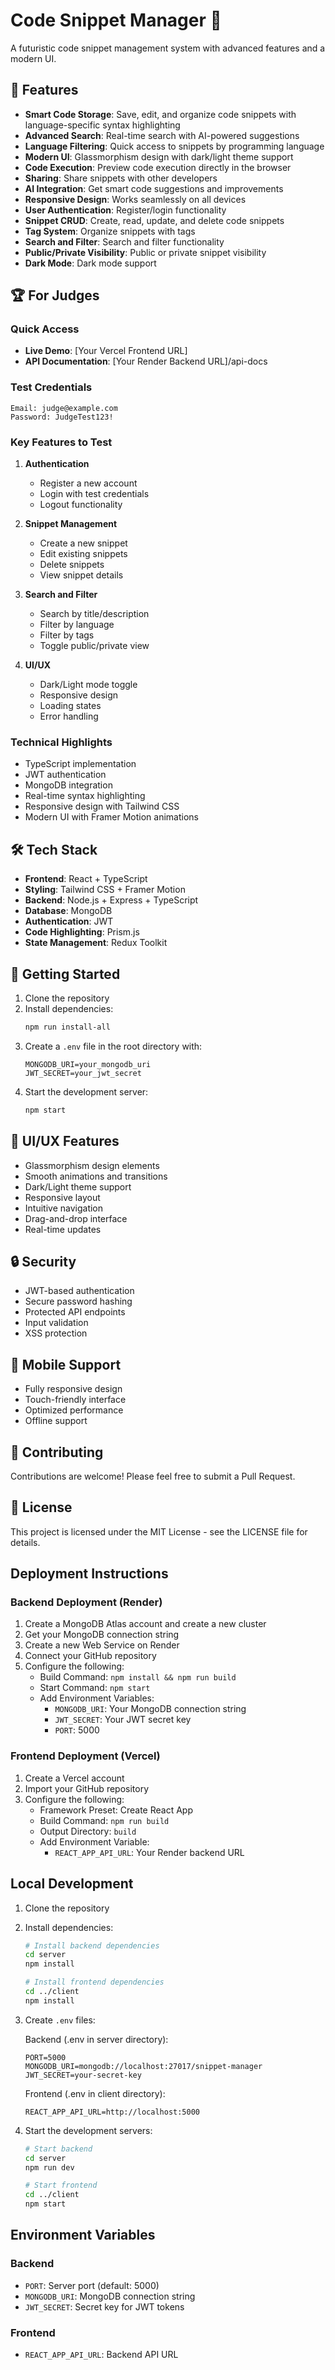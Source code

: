 # Code Snippet Manager 🚀

A futuristic code snippet management system with advanced features and a modern UI.

## 🌟 Features

- **Smart Code Storage**: Save, edit, and organize code snippets with language-specific syntax highlighting
- **Advanced Search**: Real-time search with AI-powered suggestions
- **Language Filtering**: Quick access to snippets by programming language
- **Modern UI**: Glassmorphism design with dark/light theme support
- **Code Execution**: Preview code execution directly in the browser
- **Sharing**: Share snippets with other developers
- **AI Integration**: Get smart code suggestions and improvements
- **Responsive Design**: Works seamlessly on all devices
- **User Authentication**: Register/login functionality
- **Snippet CRUD**: Create, read, update, and delete code snippets
- **Tag System**: Organize snippets with tags
- **Search and Filter**: Search and filter functionality
- **Public/Private Visibility**: Public or private snippet visibility
- **Dark Mode**: Dark mode support

## 🏆 For Judges

### Quick Access
- **Live Demo**: [Your Vercel Frontend URL]
- **API Documentation**: [Your Render Backend URL]/api-docs

### Test Credentials
```
Email: judge@example.com
Password: JudgeTest123!
```

### Key Features to Test
1. **Authentication**
   - Register a new account
   - Login with test credentials
   - Logout functionality

2. **Snippet Management**
   - Create a new snippet
   - Edit existing snippets
   - Delete snippets
   - View snippet details

3. **Search and Filter**
   - Search by title/description
   - Filter by language
   - Filter by tags
   - Toggle public/private view

4. **UI/UX**
   - Dark/Light mode toggle
   - Responsive design
   - Loading states
   - Error handling

### Technical Highlights
- TypeScript implementation
- JWT authentication
- MongoDB integration
- Real-time syntax highlighting
- Responsive design with Tailwind CSS
- Modern UI with Framer Motion animations

## 🛠️ Tech Stack

- **Frontend**: React + TypeScript
- **Styling**: Tailwind CSS + Framer Motion
- **Backend**: Node.js + Express + TypeScript
- **Database**: MongoDB
- **Authentication**: JWT
- **Code Highlighting**: Prism.js
- **State Management**: Redux Toolkit

## 🚀 Getting Started

1. Clone the repository
2. Install dependencies:
   ```bash
   npm run install-all
   ```
3. Create a `.env` file in the root directory with:
   ```
   MONGODB_URI=your_mongodb_uri
   JWT_SECRET=your_jwt_secret
   ```
4. Start the development server:
   ```bash
   npm start
   ```

## 🎨 UI/UX Features

- Glassmorphism design elements
- Smooth animations and transitions
- Dark/Light theme support
- Responsive layout
- Intuitive navigation
- Drag-and-drop interface
- Real-time updates

## 🔒 Security

- JWT-based authentication
- Secure password hashing
- Protected API endpoints
- Input validation
- XSS protection

## 📱 Mobile Support

- Fully responsive design
- Touch-friendly interface
- Optimized performance
- Offline support

## 🤝 Contributing

Contributions are welcome! Please feel free to submit a Pull Request.

## 📄 License

This project is licensed under the MIT License - see the LICENSE file for details.

## Deployment Instructions

### Backend Deployment (Render)

1. Create a MongoDB Atlas account and create a new cluster
2. Get your MongoDB connection string
3. Create a new Web Service on Render
4. Connect your GitHub repository
5. Configure the following:
   - Build Command: `npm install && npm run build`
   - Start Command: `npm start`
   - Add Environment Variables:
     - `MONGODB_URI`: Your MongoDB connection string
     - `JWT_SECRET`: Your JWT secret key
     - `PORT`: 5000

### Frontend Deployment (Vercel)

1. Create a Vercel account
2. Import your GitHub repository
3. Configure the following:
   - Framework Preset: Create React App
   - Build Command: `npm run build`
   - Output Directory: `build`
   - Add Environment Variable:
     - `REACT_APP_API_URL`: Your Render backend URL

## Local Development

1. Clone the repository
2. Install dependencies:
   ```bash
   # Install backend dependencies
   cd server
   npm install

   # Install frontend dependencies
   cd ../client
   npm install
   ```

3. Create `.env` files:

   Backend (.env in server directory):
   ```
   PORT=5000
   MONGODB_URI=mongodb://localhost:27017/snippet-manager
   JWT_SECRET=your-secret-key
   ```

   Frontend (.env in client directory):
   ```
   REACT_APP_API_URL=http://localhost:5000
   ```

4. Start the development servers:
   ```bash
   # Start backend
   cd server
   npm run dev

   # Start frontend
   cd ../client
   npm start
   ```

## Environment Variables

### Backend
- `PORT`: Server port (default: 5000)
- `MONGODB_URI`: MongoDB connection string
- `JWT_SECRET`: Secret key for JWT tokens

### Frontend
- `REACT_APP_API_URL`: Backend API URL 